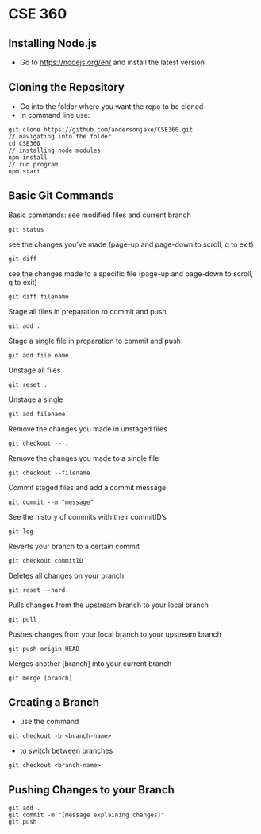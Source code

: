 # CSE 360 

## Installing Node.js

* Go to https://nodejs.org/en/ and install the latest version 

## Cloning the Repository 
* Go into the folder where you want the repo to be cloned 
* In command line use: 
```
git clone https://github.com/andersonjake/CSE360.git
// navigating into the folder 
cd CSE360 
// installing node modules 
npm install 
// run program 
npm start 
```
## Basic Git Commands 
Basic commands:
see modified files and current branch
```
git status
```
see the changes you’ve made (page-up and page-down to scroll, q to exit)
```
git diff
```
see the changes made to a specific file (page-up and page-down to scroll, q to exit)
```
git diff filename
```
Stage all files in preparation to commit and push
```
git add .
```
Stage a single file in preparation to commit and push
```
git add file name
```
Unstage all files
```
git reset .
```
Unstage a single
```
git add filename
```
Remove the changes you made in unstaged files
```
git checkout -- .
```
Remove the changes you made to a single file
```
git checkout --filename
```
Commit staged files and add a commit message 
```
git commit --m "message"
```
See the history of commits with their commitID’s
```
git log
```
Reverts your branch to a certain commit
```
git checkout commitID
```
Deletes all changes on your branch
```
git reset --hard
```
Pulls changes from the upstream branch to your local branch
```
git pull
```
Pushes changes from your local branch to your upstream branch
```
git push origin HEAD
```
Merges another [branch] into your current branch
```
git merge [branch]
```

## Creating a Branch 
* use the command 
```
git checkout -b <branch-name>
```
* to switch between branches 
```
git checkout <branch-name> 
```

## Pushing Changes to your Branch 
```
git add .
git commit -m "[message explaining changes]"
git push
```